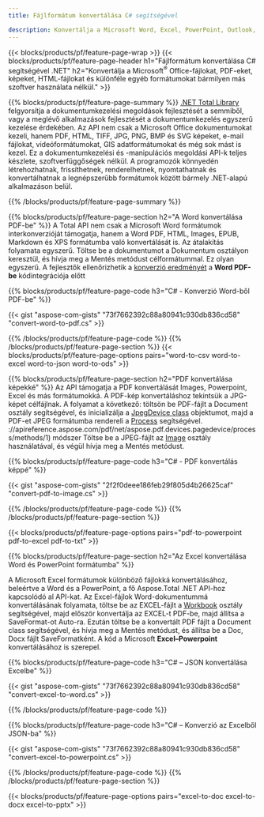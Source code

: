 ```yaml
---
title: Fájlformátum konvertálása C# segítségével 

description: Konvertálja a Microsoft Word, Excel, PowerPoint, Outlook, PDF, HTML, 3D képeket, diagramokat, videoformátumokat és sok más népszerű fájlt néhány sornyi C# kóddal.
---
```


{{< blocks/products/pf/feature-page-wrap >}}
{{< blocks/products/pf/feature-page-header h1="Fájlformátum konvertálása C# segítségével .NET" h2="Konvertálja a Microsoft<sup>&reg;</sup> Office-fájlokat, PDF-eket, képeket, HTML-fájlokat és különféle egyéb formátumokat bármilyen más szoftver használata nélkül." >}}

{{% blocks/products/pf/feature-page-summary %}}
[.NET Total Library](https://products.aspose.com/total/net/) felgyorsítja a dokumentumkezelési megoldások fejlesztését a semmiből, vagy a meglévő alkalmazások fejlesztését a dokumentumkezelés egyszerű kezelése érdekében. Az API nem csak a Microsoft Office dokumentumokat kezeli, hanem PDF, HTML, TIFF, JPG, PNG, BMP és SVG képeket, e-mail fájlokat, videóformátumokat, GIS adatformátumokat és még sok mást is kezel. Ez a dokumentumkezelési és -manipulációs megoldási API-k teljes készlete, szoftverfüggőségek nélkül. A programozók könnyedén létrehozhatnak, frissíthetnek, renderelhetnek, nyomtathatnak és konvertálhatnak a legnépszerűbb formátumok között bármely .NET-alapú alkalmazáson belül.

{{% /blocks/products/pf/feature-page-summary  %}}

{{% blocks/products/pf/feature-page-section  h2="A Word konvertálása PDF-be" %}}
A Total API nem csak a Microsoft Word formátumok interkonverzióját támogatja, hanem a Word PDF, HTML, Images, EPUB, Markdown és XPS formátumba való konvertálását is. Az átalakítás folyamata egyszerű. Töltse be a dokumentumot a Dokumentum osztályon keresztül, és hívja meg a Mentés metódust célformátummal. Ez olyan egyszerű. A fejlesztők ellenőrizhetik a [konverzió eredményét](https://products.aspose.com/words/net/conversion/word-to-pdf/) a **Word PDF-be** kódintegrációja előtt


{{% blocks/products/pf/feature-page-code h3="C# - Konverzió Word-ből PDF-be" %}}

{{< gist "aspose-com-gists" "73f7662392c88a80941c930db836cd58" "convert-word-to-pdf.cs" >}}

{{% /blocks/products/pf/feature-page-code  %}}
{{% /blocks/products/pf/feature-page-section %}}
{{< blocks/products/pf/feature-page-options pairs="word-to-csv word-to-excel word-to-json word-to-ods" >}}


{{% blocks/products/pf/feature-page-section  h2="PDF konvertálása képekké" %}}
Az API támogatja a PDF konvertálását Images, Powerpoint, Excel és más formátumokká. A PDF-kép konvertáláshoz tekintsük a JPG-képet célfájlnak. A folyamat a következő: töltsön be PDF-fájlt a Document osztály segítségével, és inicializálja a [JpegDevice class](https://reference.aspose.com/pdf/net/aspose.pdf.devices/jpegdevice) objektumot, majd a PDF-et JPEG formátumba rendereli a [Process](https) segítségével. ://apireference.aspose.com/pdf/net/aspose.pdf.devices.pagedevice/process/methods/1) módszer
Töltse be a JPEG-fájlt az [Image](https://reference.aspose.com/imaging/net/aspose.imaging/image) osztály használatával, és végül hívja meg a Mentés metódust.

{{% blocks/products/pf/feature-page-code h3="C# - PDF konvertálás képpé" %}}

{{< gist "aspose-com-gists" "2f2f0deee186feb29f805d4b26625caf" "convert-pdf-to-image.cs" >}}


{{% /blocks/products/pf/feature-page-code  %}}
{{% /blocks/products/pf/feature-page-section %}}

{{< blocks/products/pf/feature-page-options pairs="pdf-to-powerpoint pdf-to-excel pdf-to-txt" >}}

{{% blocks/products/pf/feature-page-section  h2="Az Excel konvertálása Word és PowerPoint formátumba" %}}

A Microsoft Excel formátumok különböző fájlokká konvertálásához, beleértve a Word és a PowerPoint, a fő Aspose.Total .NET API-hoz kapcsolódó al API-kat. Az Excel-fájlok Word-dokumentummá konvertálásának folyamata, töltse be az EXCEL-fájlt a [Workbook](https://reference.aspose.com/cells/net/aspose.cells/workbook) osztály segítségével, majd először konvertálja az EXCEL-t PDF-be, majd állítsa a SaveFormat-ot Auto-ra. Ezután töltse be a konvertált PDF fájlt a Document class segítségével, és hívja meg a Mentés metódust, és állítsa be a Doc, Docx fájlt SaveFormatként. A kód a Microsoft **Excel–Powerpoint** konvertálásához is szerepel.

{{% blocks/products/pf/feature-page-code h3="C# – JSON konvertálása Excelbe" %}}

{{< gist "aspose-com-gists" "73f7662392c88a80941c930db836cd58" "convert-excel-to-word.cs" >}}

{{% /blocks/products/pf/feature-page-code %}}

{{% blocks/products/pf/feature-page-code h3="C# – Konverzió az Excelből JSON-ba" %}}

{{< gist "aspose-com-gists" "73f7662392c88a80941c930db836cd58" "convert-excel-to-powerpoint.cs" >}}

{{% /blocks/products/pf/feature-page-code %}}
{{% /blocks/products/pf/feature-page-section %}}

{{< blocks/products/pf/feature-page-options pairs="excel-to-doc excel-to-docx excel-to-pptx" >}}